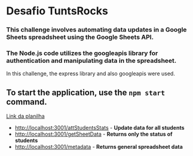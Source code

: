 # Desafio TuntsRocks

### This challenge involves automating data updates in a Google Sheets spreadsheet using the Google Sheets API.  
### The Node.js code utilizes the googleapis library for authentication and manipulating data in the spreadsheet.

In this challenge, the express library and also googleapis were used.

## To start the application, use the `npm start` command.

[Link da planilha](https://docs.google.com/spreadsheets/d/1JdpysBKcvjVOdQmk63pGsSqPANeCPhLI2EsjddSMPA4/edit#gid=0) 


* [http://localhost:3001/attStudentsStats](http://localhost:3001/attStudentsStats) - **Update data for all students**
* [http://localhost:3001/getSheetData](http://localhost:3001/getSheetData) - **Returns only the status of students**
* [http://localhost:3001/metadata](http://localhost:3001/metadata) - **Returns general spreadsheet data**


